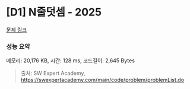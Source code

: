 # [D1] N줄덧셈 - 2025 

[문제 링크](https://swexpertacademy.com/main/code/problem/problemDetail.do?contestProbId=AV5QFZtaAscDFAUq) 

### 성능 요약

메모리: 20,176 KB, 시간: 128 ms, 코드길이: 2,645 Bytes



> 출처: SW Expert Academy, https://swexpertacademy.com/main/code/problem/problemList.do